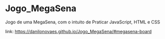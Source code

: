 # Jogo_MegaSena
Jogo de uma MegaSena, com o intuito de Praticar JavaScript, HTML e CSS 

link: https://danilonovaes.github.io/Jogo_MegaSena/#megasena-board
